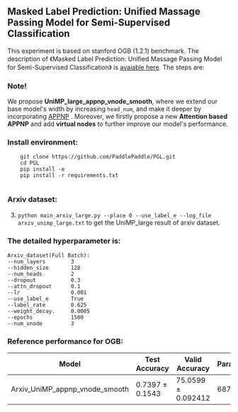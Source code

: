 ## Masked Label Prediction: Unified Massage Passing Model for Semi-Supervised Classification

This experiment is based on stanford OGB (1.2.1) benchmark. The description of 《Masked Label Prediction: Unified Massage Passing Model for Semi-Supervised Classification》 is [avaiable here](https://arxiv.org/pdf/2009.03509.pdf). The steps are:

### Note!
We propose **UniMP_large_appnp_vnode_smooth**, where we extend our base model's width by increasing ```head_num```, and make it deeper by incorporating [APPNP](https://www.in.tum.de/daml/ppnp/) . Moreover, we firstly propose a new **Attention based APPNP** and add **virtual nodes** to further improve our model's performance.

### Install environment:
``` 
    git clone https://github.com/PaddlePaddle/PGL.git
    cd PGL
    pip install -e 
    pip install -r requirements.txt
    
```
### Arxiv dataset:
  3. ```python main_arxiv_large.py --place 0 --use_label_e --log_file arxiv_unimp_large.txt``` to get the UniMP_large result of arxiv dataset.
  
  
### The **detailed hyperparameter** is:

```
Arxiv_dataset(Full Batch):              
--num_layers        3                                       
--hidden_size       128                                  
--num_heads         2                        
--dropout           0.3                      
--attn_dropout      0.1
--lr                0.001                    
--use_label_e       True                     
--label_rate        0.625                    
--weight_decay.     0.0005
--epochs            1500
--num_vnode         3
```

### Reference performance for OGB:

| Model              |Test Accuracy    |Valid Accuracy   | Parameters    | Hardware |
| ------------------ |--------------   | --------------- | -------------- |----------|
| Arxiv_UniMP_appnp_vnode_smooth        | 0.7397  ± 0.1543 | 75.0599  ± 0.092412 | 687,377 | Tesla V100 (32GB) |
   
